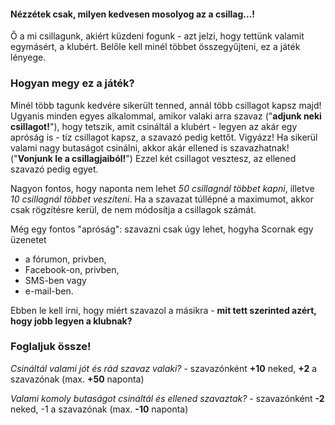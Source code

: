 #### Nézzétek csak, milyen kedvesen mosolyog az a csillag...!
Ő a mi csillagunk, akiért küzdeni fogunk - azt jelzi, hogy tettünk valamit egymásért, a klubért. Belőle kell minél többet összegyűjteni, ez a játék lényege.

### Hogyan megy ez a játék?

Minél több tagunk kedvére sikerült tenned, annál több csillagot kapsz majd! Ugyanis minden egyes alkalommal, amikor valaki arra szavaz ("**adjunk neki csillagot!**"), hogy tetszik, amit csináltál a klubért - legyen az akár egy apróság is - tíz csillagot kapsz, a szavazó pedig kettőt.
Vigyázz! Ha sikerül valami nagy butaságot csinálni, akkor akár ellened is szavazhatnak! ("**Vonjunk le a csillagjaiból!**") Ezzel két csillagot vesztesz, az ellened szavazó pedig egyet.

Nagyon fontos, hogy naponta nem lehet *50 csillagnál többet kapni*, illetve *10 csillagnál többet veszíteni*. Ha a szavazat túllépné a maximumot, akkor csak rögzítésre kerül, de nem módosítja a csillagok számát.

Még egy fontos "apróság": szavazni csak úgy lehet, hogyha Scornak egy üzenetet
* a fórumon, privben,
* Facebook-on, privben,
* SMS-ben vagy
* e-mail-ben.

Ebben le kell írni, hogy miért szavazol a másikra - **mit tett szerinted azért, hogy jobb legyen a klubnak?**

### Foglaljuk össze!

*Csináltál valami jót és rád szavaz valaki?* - szavazónként **+10** neked, **+2** a szavazónak (max. **+50** naponta)

*Valami komoly butaságot csináltál és ellened szavaztak?* - szavazónként **-2** neked, -1 a szavazónak (max. **-10** naponta)
